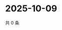 # 2025-10-09

共 0 条

<!-- BEGIN ZHIHUQUESTIONS -->
<!-- 最后更新时间 Thu Oct 09 2025 22:11:43 GMT+0800 (China Standard Time) -->

<!-- END ZHIHUQUESTIONS -->
